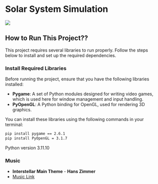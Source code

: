 # Solar System Simulation

![](https://github.com/haJye/DSAI/blob/main/M2DSAI/ImageSynthesis/Project/Gif.gif)

## How to Run This Project??
This project requires several libraries to run properly. Follow the steps below to install and set up the required dependencies.

### Install Required Libraries

Before running the project, ensure that you have the following libraries installed:

- **Pygame**: A set of Python modules designed for writing video games, which is used here for window management and input handling.
- **PyOpenGL**: A Python binding for OpenGL, used for rendering 3D graphics.

You can install these libraries using the following commands in your terminal:

```bash
pip install pygame == 2.6.1
pip install PyOpenGL = 3.1.7
```

Python version 3.11.10

### Music 
- **Interstellar Main Theme** - **Hans Zimmer**
- [Music Link](https://youtu.be/kpz8lpoLvrA?si=LODxKZLKSyyZHm8I)
